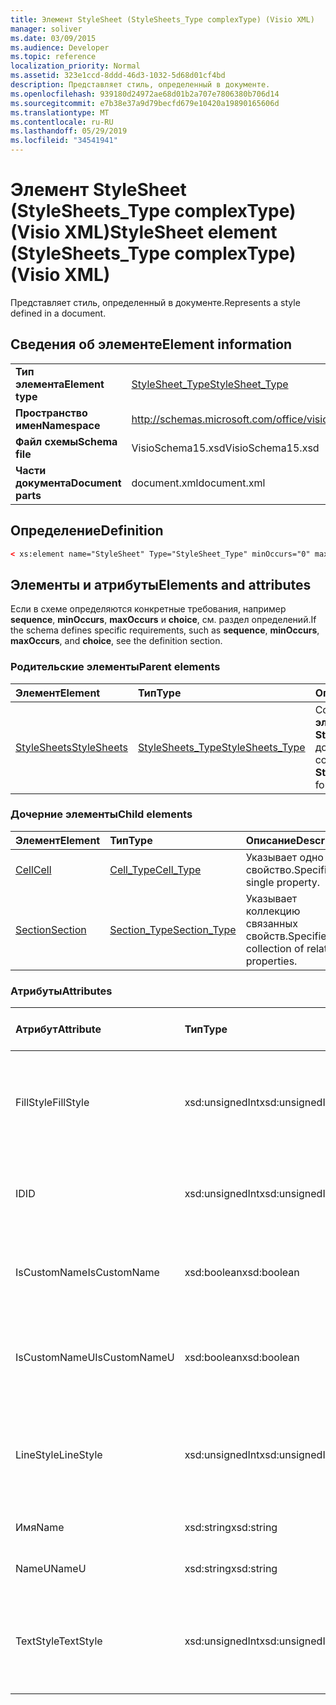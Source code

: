 ```yaml
---
title: Элемент StyleSheet (StyleSheets_Type complexType) (Visio XML)
manager: soliver
ms.date: 03/09/2015
ms.audience: Developer
ms.topic: reference
localization_priority: Normal
ms.assetid: 323e1ccd-8ddd-46d3-1032-5d68d01cf4bd
description: Представляет стиль, определенный в документе.
ms.openlocfilehash: 939180d24972ae68d01b2a707e7806380b706d14
ms.sourcegitcommit: e7b38e37a9d79becfd679e10420a19890165606d
ms.translationtype: MT
ms.contentlocale: ru-RU
ms.lasthandoff: 05/29/2019
ms.locfileid: "34541941"
---
```

# <a name="stylesheet-element-stylesheets_type-complextype-visio-xml"></a><span data-ttu-id="8159a-103">Элемент StyleSheet (StyleSheets_Type complexType) (Visio XML)</span><span class="sxs-lookup"><span data-stu-id="8159a-103">StyleSheet element (StyleSheets_Type complexType) (Visio XML)</span></span>

<span data-ttu-id="8159a-104">Представляет стиль, определенный в документе.</span><span class="sxs-lookup"><span data-stu-id="8159a-104">Represents a style defined in a document.</span></span>
  
## <a name="element-information"></a><span data-ttu-id="8159a-105">Сведения об элементе</span><span class="sxs-lookup"><span data-stu-id="8159a-105">Element information</span></span>

|||
|:-----|:-----|
|<span data-ttu-id="8159a-106">**Тип элемента**</span><span class="sxs-lookup"><span data-stu-id="8159a-106">**Element type**</span></span> <br/> |[<span data-ttu-id="8159a-107">StyleSheet_Type</span><span class="sxs-lookup"><span data-stu-id="8159a-107">StyleSheet_Type</span></span>](stylesheet_type-complextypevisio-xml.md) <br/> |
|<span data-ttu-id="8159a-108">**Пространство имен**</span><span class="sxs-lookup"><span data-stu-id="8159a-108">**Namespace**</span></span> <br/> |http://schemas.microsoft.com/office/visio/2012/main  <br/> |
|<span data-ttu-id="8159a-109">**Файл схемы**</span><span class="sxs-lookup"><span data-stu-id="8159a-109">**Schema file**</span></span> <br/> |<span data-ttu-id="8159a-110">VisioSchema15.xsd</span><span class="sxs-lookup"><span data-stu-id="8159a-110">VisioSchema15.xsd</span></span>  <br/> |
|<span data-ttu-id="8159a-111">**Части документа**</span><span class="sxs-lookup"><span data-stu-id="8159a-111">**Document parts**</span></span> <br/> |<span data-ttu-id="8159a-112">document.xml</span><span class="sxs-lookup"><span data-stu-id="8159a-112">document.xml</span></span>  <br/> |
   
## <a name="definition"></a><span data-ttu-id="8159a-113">Определение</span><span class="sxs-lookup"><span data-stu-id="8159a-113">Definition</span></span>

```XML
< xs:element name="StyleSheet" Type="StyleSheet_Type" minOccurs="0" maxOccurs="unbounded" ></xs:element >
```

## <a name="elements-and-attributes"></a><span data-ttu-id="8159a-114">Элементы и атрибуты</span><span class="sxs-lookup"><span data-stu-id="8159a-114">Elements and attributes</span></span>

<span data-ttu-id="8159a-115">Если в схеме определяются конкретные требования, например **sequence**, **minOccurs**, **maxOccurs** и **choice**, см. раздел определений.</span><span class="sxs-lookup"><span data-stu-id="8159a-115">If the schema defines specific requirements, such as **sequence**, **minOccurs**, **maxOccurs**, and **choice**, see the definition section.</span></span> 
  
### <a name="parent-elements"></a><span data-ttu-id="8159a-116">Родительские элементы</span><span class="sxs-lookup"><span data-stu-id="8159a-116">Parent elements</span></span>

|<span data-ttu-id="8159a-117">**Элемент**</span><span class="sxs-lookup"><span data-stu-id="8159a-117">**Element**</span></span>|<span data-ttu-id="8159a-118">**Тип**</span><span class="sxs-lookup"><span data-stu-id="8159a-118">**Type**</span></span>|<span data-ttu-id="8159a-119">**Описание**</span><span class="sxs-lookup"><span data-stu-id="8159a-119">**Description**</span></span>|
|:-----|:-----|:-----|
|[<span data-ttu-id="8159a-120">StyleSheets</span><span class="sxs-lookup"><span data-stu-id="8159a-120">StyleSheets</span></span>](stylesheets-element-visiodocument_type-complextypevisio-xml.md) <br/> |[<span data-ttu-id="8159a-121">StyleSheets_Type</span><span class="sxs-lookup"><span data-stu-id="8159a-121">StyleSheets_Type</span></span>](stylesheets_type-complextypevisio-xml.md) <br/> |<span data-ttu-id="8159a-122">Содержит коллекцию **элементов StyleSheet** для документа.</span><span class="sxs-lookup"><span data-stu-id="8159a-122">Contains a collection of **StyleSheet** elements for the document.</span></span>  <br/> |
   
### <a name="child-elements"></a><span data-ttu-id="8159a-123">Дочерние элементы</span><span class="sxs-lookup"><span data-stu-id="8159a-123">Child elements</span></span>

|<span data-ttu-id="8159a-124">**Элемент**</span><span class="sxs-lookup"><span data-stu-id="8159a-124">**Element**</span></span>|<span data-ttu-id="8159a-125">**Тип**</span><span class="sxs-lookup"><span data-stu-id="8159a-125">**Type**</span></span>|<span data-ttu-id="8159a-126">**Описание**</span><span class="sxs-lookup"><span data-stu-id="8159a-126">**Description**</span></span>|
|:-----|:-----|:-----|
|[<span data-ttu-id="8159a-127">Cell</span><span class="sxs-lookup"><span data-stu-id="8159a-127">Cell</span></span>](cell-elementvisio-xml.md) <br/> |[<span data-ttu-id="8159a-128">Cell_Type</span><span class="sxs-lookup"><span data-stu-id="8159a-128">Cell_Type</span></span>](cell_type-complextypevisio-xml.md) <br/> |<span data-ttu-id="8159a-129">Указывает одно свойство.</span><span class="sxs-lookup"><span data-stu-id="8159a-129">Specifies a single property.</span></span>  <br/> |
|[<span data-ttu-id="8159a-130">Section</span><span class="sxs-lookup"><span data-stu-id="8159a-130">Section</span></span>](section-element-sheet_type-complextypevisio-xml.md) <br/> |[<span data-ttu-id="8159a-131">Section_Type</span><span class="sxs-lookup"><span data-stu-id="8159a-131">Section_Type</span></span>](section_type-complextypevisio-xml.md) <br/> |<span data-ttu-id="8159a-132">Указывает коллекцию связанных свойств.</span><span class="sxs-lookup"><span data-stu-id="8159a-132">Specifies a collection of related properties.</span></span>  <br/> |
   
### <a name="attributes"></a><span data-ttu-id="8159a-133">Атрибуты</span><span class="sxs-lookup"><span data-stu-id="8159a-133">Attributes</span></span>

|<span data-ttu-id="8159a-134">**Атрибут**</span><span class="sxs-lookup"><span data-stu-id="8159a-134">**Attribute**</span></span>|<span data-ttu-id="8159a-135">**Тип**</span><span class="sxs-lookup"><span data-stu-id="8159a-135">**Type**</span></span>|<span data-ttu-id="8159a-136">**Обязательный**</span><span class="sxs-lookup"><span data-stu-id="8159a-136">**Required**</span></span>|<span data-ttu-id="8159a-137">**Описание**</span><span class="sxs-lookup"><span data-stu-id="8159a-137">**Description**</span></span>|<span data-ttu-id="8159a-138">**Возможные значения**</span><span class="sxs-lookup"><span data-stu-id="8159a-138">**Possible values**</span></span>|
|:-----|:-----|:-----|:-----|:-----|
|<span data-ttu-id="8159a-139">FillStyle</span><span class="sxs-lookup"><span data-stu-id="8159a-139">FillStyle</span></span>  <br/> |<span data-ttu-id="8159a-140">xsd:unsignedInt</span><span class="sxs-lookup"><span data-stu-id="8159a-140">xsd:unsignedInt</span></span>  <br/> |<span data-ttu-id="8159a-141">необязательный</span><span class="sxs-lookup"><span data-stu-id="8159a-141">optional</span></span>  <br/> |<span data-ttu-id="8159a-142">ИД элемента StyleSheet, от которого этот стиль наследует форматирование заливки.</span><span class="sxs-lookup"><span data-stu-id="8159a-142">The ID of the StyleSheet element from which this style inherits fill formatting.</span></span>  <br/> |<span data-ttu-id="8159a-143">Значения типа xsd:unsignedInt.</span><span class="sxs-lookup"><span data-stu-id="8159a-143">Values of the xsd:unsignedInt type.</span></span>  <br/> |
|<span data-ttu-id="8159a-144">ID</span><span class="sxs-lookup"><span data-stu-id="8159a-144">ID</span></span>  <br/> |<span data-ttu-id="8159a-145">xsd:unsignedInt</span><span class="sxs-lookup"><span data-stu-id="8159a-145">xsd:unsignedInt</span></span>  <br/> |<span data-ttu-id="8159a-146">Обязательный</span><span class="sxs-lookup"><span data-stu-id="8159a-146">required</span></span>  <br/> |<span data-ttu-id="8159a-147">Уникальный ИД элемента в родительском элементе.</span><span class="sxs-lookup"><span data-stu-id="8159a-147">The unique ID of the element within its parent element.</span></span>  <br/> |<span data-ttu-id="8159a-148">Значения типа xsd:unsignedInt.</span><span class="sxs-lookup"><span data-stu-id="8159a-148">Values of the xsd:unsignedInt type.</span></span>  <br/> |
|<span data-ttu-id="8159a-149">IsCustomName</span><span class="sxs-lookup"><span data-stu-id="8159a-149">IsCustomName</span></span>  <br/> |<span data-ttu-id="8159a-150">xsd:boolean</span><span class="sxs-lookup"><span data-stu-id="8159a-150">xsd:boolean</span></span>  <br/> |<span data-ttu-id="8159a-151">необязательный</span><span class="sxs-lookup"><span data-stu-id="8159a-151">optional</span></span>  <br/> |<span data-ttu-id="8159a-152">Указывает, было ли имя настроено пользователем.</span><span class="sxs-lookup"><span data-stu-id="8159a-152">Indicates whether the name has been customized by the user.</span></span>  <br/> |<span data-ttu-id="8159a-153">Значения типа xsd:boolean.</span><span class="sxs-lookup"><span data-stu-id="8159a-153">Values of the xsd:boolean type.</span></span>  <br/> |
|<span data-ttu-id="8159a-154">IsCustomNameU</span><span class="sxs-lookup"><span data-stu-id="8159a-154">IsCustomNameU</span></span>  <br/> |<span data-ttu-id="8159a-155">xsd:boolean</span><span class="sxs-lookup"><span data-stu-id="8159a-155">xsd:boolean</span></span>  <br/> |<span data-ttu-id="8159a-156">необязательный</span><span class="sxs-lookup"><span data-stu-id="8159a-156">optional</span></span>  <br/> |<span data-ttu-id="8159a-157">Указывает, настроено ли пользователем универсальное имя.</span><span class="sxs-lookup"><span data-stu-id="8159a-157">Indicates whether the universal name has been customized by the user.</span></span>  <br/> |<span data-ttu-id="8159a-158">Значения типа xsd:boolean.</span><span class="sxs-lookup"><span data-stu-id="8159a-158">Values of the xsd:boolean type.</span></span>  <br/> |
|<span data-ttu-id="8159a-159">LineStyle</span><span class="sxs-lookup"><span data-stu-id="8159a-159">LineStyle</span></span>  <br/> |<span data-ttu-id="8159a-160">xsd:unsignedInt</span><span class="sxs-lookup"><span data-stu-id="8159a-160">xsd:unsignedInt</span></span>  <br/> |<span data-ttu-id="8159a-161">необязательный</span><span class="sxs-lookup"><span data-stu-id="8159a-161">optional</span></span>  <br/> |<span data-ttu-id="8159a-162">ИД элемента StyleSheet, от которого этот стиль наследует форматирование строк.</span><span class="sxs-lookup"><span data-stu-id="8159a-162">The ID of the StyleSheet element from which this style inherits line formatting.</span></span>  <br/> |<span data-ttu-id="8159a-163">Значения типа xsd:unsignedInt.</span><span class="sxs-lookup"><span data-stu-id="8159a-163">Values of the xsd:unsignedInt type.</span></span>  <br/> |
|<span data-ttu-id="8159a-164">Имя</span><span class="sxs-lookup"><span data-stu-id="8159a-164">Name</span></span>  <br/> |<span data-ttu-id="8159a-165">xsd:string</span><span class="sxs-lookup"><span data-stu-id="8159a-165">xsd:string</span></span>  <br/> |<span data-ttu-id="8159a-166">необязательный</span><span class="sxs-lookup"><span data-stu-id="8159a-166">optional</span></span>  <br/> |<span data-ttu-id="8159a-167">Имя элемента.</span><span class="sxs-lookup"><span data-stu-id="8159a-167">The name of the element.</span></span>  <br/> |<span data-ttu-id="8159a-168">Значения типа xsd:string.</span><span class="sxs-lookup"><span data-stu-id="8159a-168">Values of the xsd:string type.</span></span>  <br/> |
|<span data-ttu-id="8159a-169">NameU</span><span class="sxs-lookup"><span data-stu-id="8159a-169">NameU</span></span>  <br/> |<span data-ttu-id="8159a-170">xsd:string</span><span class="sxs-lookup"><span data-stu-id="8159a-170">xsd:string</span></span>  <br/> |<span data-ttu-id="8159a-171">необязательный</span><span class="sxs-lookup"><span data-stu-id="8159a-171">optional</span></span>  <br/> |<span data-ttu-id="8159a-172">Универсальное имя элемента.</span><span class="sxs-lookup"><span data-stu-id="8159a-172">The universal name of the element.</span></span>  <br/> |<span data-ttu-id="8159a-173">Значения типа xsd:string.</span><span class="sxs-lookup"><span data-stu-id="8159a-173">Values of the xsd:string type.</span></span>  <br/> |
|<span data-ttu-id="8159a-174">TextStyle</span><span class="sxs-lookup"><span data-stu-id="8159a-174">TextStyle</span></span>  <br/> |<span data-ttu-id="8159a-175">xsd:unsignedInt</span><span class="sxs-lookup"><span data-stu-id="8159a-175">xsd:unsignedInt</span></span>  <br/> |<span data-ttu-id="8159a-176">необязательный</span><span class="sxs-lookup"><span data-stu-id="8159a-176">optional</span></span>  <br/> |<span data-ttu-id="8159a-177">ИД элемента StyleSheet, от которого этот стиль наследует форматирование текста.</span><span class="sxs-lookup"><span data-stu-id="8159a-177">The ID of the StyleSheet element from which this style inherits text formatting.</span></span>  <br/> |<span data-ttu-id="8159a-178">Значения типа xsd:unsignedInt.</span><span class="sxs-lookup"><span data-stu-id="8159a-178">Values of the xsd:unsignedInt type.</span></span>  <br/> |
   

